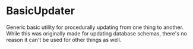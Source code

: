 # BasicUpdater
Generic basic utility for procedurally updating from one thing to another. While this was originally made for updating database schemas, there's no reason it can't be used for other things as well.
